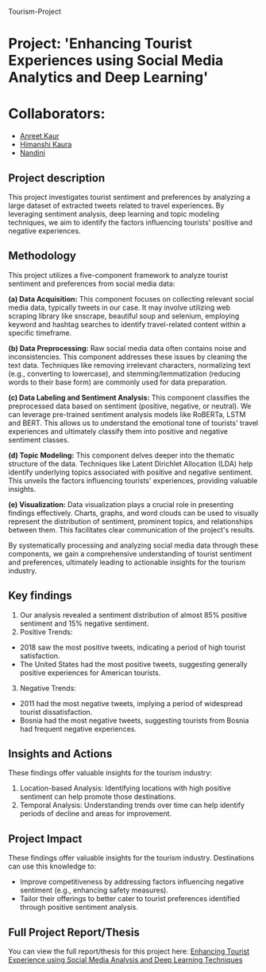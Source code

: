 Tourism-Project
# Project: 'Enhancing Tourist Experiences using Social Media Analytics and Deep Learning'
# Collaborators:
- [Anreet Kaur](https://github.com/AnreetKaur85)
- [Himanshi Kaura](https://github.com/Himanshikaura)
- [Nandini](https://github.com/Nandini-Nandini)

## Project description
This project investigates tourist sentiment and preferences by analyzing a large dataset of extracted tweets related to travel experiences. By leveraging sentiment analysis, deep learning and topic modeling techniques, we aim to identify the factors influencing tourists' positive and negative experiences.

## Methodology
This project utilizes a five-component framework to analyze tourist sentiment and preferences from social media data:

**(a) Data Acquisition:**
This component focuses on collecting relevant social media data, typically tweets in our case. It may involve utilizing web scraping library like snscrape, beautiful soup and selenium,  employing keyword and hashtag searches to identify travel-related content within a specific timeframe.

**(b) Data Preprocessing:**
Raw social media data often contains noise and inconsistencies. This component addresses these issues by cleaning the text data. Techniques like removing irrelevant characters, normalizing text (e.g., converting to lowercase), and stemming/lemmatization (reducing words to their base form) are commonly used for data preparation.

**(c) Data Labeling and Sentiment Analysis:**
This component classifies the preprocessed data based on sentiment (positive, negative, or neutral). We can leverage pre-trained sentiment analysis models like RoBERTa, LSTM and BERT. This allows us to understand the emotional tone of tourists' travel experiences and ultimately classify them into positive and negative sentiment classes.

**(d) Topic Modeling:**
This component delves deeper into the thematic structure of the data. Techniques like Latent Dirichlet Allocation (LDA) help identify underlying topics associated with positive and negative sentiment. This unveils the factors influencing tourists' experiences, providing valuable insights.

**(e) Visualization:**
Data visualization plays a crucial role in presenting findings effectively. Charts, graphs, and word clouds can be used to visually represent the distribution of sentiment, prominent topics, and relationships between them. This facilitates clear communication of the project's results.

By systematically processing and analyzing social media data through these components, we gain a comprehensive understanding of tourist sentiment and preferences, ultimately leading to actionable insights for the tourism industry.
<br>

## Key findings
1. Our analysis revealed a sentiment distribution of almost 85% positive sentiment and 15% negative sentiment.
2. Positive Trends:
  * 2018 saw the most positive tweets, indicating a period of high tourist satisfaction. 
  * The United States had the most positive tweets, suggesting generally positive experiences for American tourists.
3. Negative Trends:
  * 2011 had the most negative tweets, implying a period of widespread tourist dissatisfaction.
  * Bosnia had the most negative tweets, suggesting tourists from Bosnia had frequent negative experiences.

## Insights and Actions
These findings offer valuable insights for the tourism industry:
1. Location-based Analysis:
Identifying locations with high positive sentiment can help promote those destinations.
2. Temporal Analysis:
Understanding trends over time can help identify periods of decline and areas for improvement.

## Project Impact
These findings offer valuable insights for the tourism industry. Destinations can use this knowledge to:
  * Improve competitiveness by addressing factors influencing negative sentiment (e.g., enhancing safety measures).
  * Tailor their offerings to better cater to tourist preferences identified through positive sentiment analysis.

## Full Project Report/Thesis
You can view the full report/thesis for this project here: 
[Enhancing Tourist Experience using Social Media Analysis and Deep Learning Techniques](https://docs.google.com/document/d/1WfIB0Yr1aUwg1diHG_tBCpZ2um8gh_0n/edit?usp=sharing&ouid=100238025335923919753&rtpof=true&sd=true)


